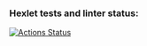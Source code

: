 ### Hexlet tests and linter status:
[![Actions Status](https://github.com/nevograd1613/frontend-project-lvl2/workflows/hexlet-check/badge.svg)](https://github.com/nevograd1613/frontend-project-lvl2/actions)